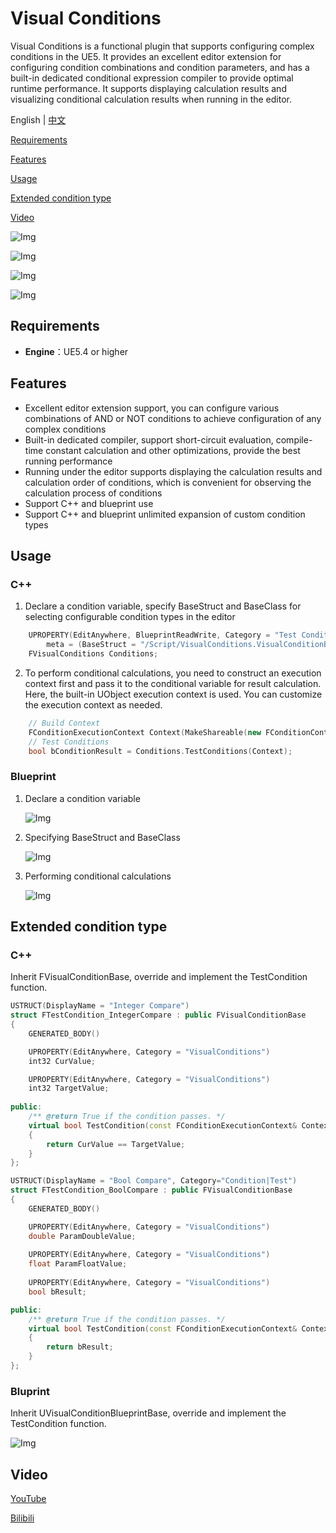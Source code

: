 # Visual Conditions

Visual Conditions is a functional plugin that supports configuring complex conditions in the UE5. It provides an excellent editor extension for configuring condition combinations and condition parameters, and has a built-in dedicated conditional expression compiler to provide optimal runtime performance. It supports displaying calculation results and visualizing conditional calculation results when running in the editor.

English | [中文](./README_ZH-CN.md)

[Requirements](#Requirements)

[Features](#Features)

[Usage](#Usage)

[Extended condition type](#Extendedconditiontype)

[Video](#Video)


![Img](./FILES/ConditionsDetails.png)

![Img](./FILES/ConditionsDetails1.png)

![Img](./FILES/ConditionsDebug.png)

![Img](./FILES/ConditionsDebug1.png)

## Requirements

- **Engine**：UE5.4 or higher

## Features

- Excellent editor extension support, you can configure various combinations of AND or NOT conditions to achieve configuration of any complex conditions
- Built-in dedicated compiler, support short-circuit evaluation, compile-time constant calculation and other optimizations, provide the best running performance
- Running under the editor supports displaying the calculation results and calculation order of conditions, which is convenient for observing the calculation process of conditions
- Support C++ and blueprint use
- Support C++ and blueprint unlimited expansion of custom condition types

## Usage

### C++

1. Declare a condition variable, specify BaseStruct and BaseClass for selecting configurable condition types in the editor

```cpp
	UPROPERTY(EditAnywhere, BlueprintReadWrite, Category = "Test Condition",
	    meta = (BaseStruct = "/Script/VisualConditions.VisualConditionBase", BaseClass = "/Script/VisualConditions.VisualConditionBlueprintBase"))
	FVisualConditions Conditions;
```

2. To perform conditional calculations, you need to construct an execution context first and pass it to the conditional variable for result calculation. Here, the built-in UObject execution context is used. You can customize the execution context as needed.

```cpp
    // Build Context
	FConditionExecutionContext Context(MakeShareable(new FConditionContextPayload_Object(this)));
    // Test Conditions
	bool bConditionResult = Conditions.TestConditions(Context);
```

### Blueprint
 
1. Declare a condition variable

    ![Img](./FILES/ConditionsBlueprintVariable.png)

2. Specifying BaseStruct and BaseClass

    ![Img](./FILES/ConditionsBlueprintPick.png)

3. Performing conditional calculations

    ![Img](./FILES/ConditionsBlueprintTestConditions.png)

## Extended condition type

### C++

Inherit FVisualConditionBase, override and implement the TestCondition function.

```cpp
USTRUCT(DisplayName = "Integer Compare")
struct FTestCondition_IntegerCompare : public FVisualConditionBase
{
	GENERATED_BODY()

	UPROPERTY(EditAnywhere, Category = "VisualConditions")
	int32 CurValue;

	UPROPERTY(EditAnywhere, Category = "VisualConditions")
	int32 TargetValue;
	
public:
	/** @return True if the condition passes. */
	virtual bool TestCondition(const FConditionExecutionContext& Context) const override
	{
		return CurValue == TargetValue;
	}
};

USTRUCT(DisplayName = "Bool Compare", Category="Condition|Test")
struct FTestCondition_BoolCompare : public FVisualConditionBase
{
	GENERATED_BODY()

	UPROPERTY(EditAnywhere, Category = "VisualConditions")
	double ParamDoubleValue;
	
	UPROPERTY(EditAnywhere, Category = "VisualConditions")
	float ParamFloatValue;
	
	UPROPERTY(EditAnywhere, Category = "VisualConditions")
	bool bResult;

public:
	/** @return True if the condition passes. */
	virtual bool TestCondition(const FConditionExecutionContext& Context) const override
	{
		return bResult;
	}
};
```
### Bluprint
 
Inherit UVisualConditionBlueprintBase, override and implement the TestCondition function.

   ![Img](./FILES/BlueprintConditionClass.png)

## Video

[YouTube](https://youtu.be/TkRC0jF7YJY)

[Bilibili](https://www.bilibili.com/video/BV1MTmhY4Etj/?spm_id_from=333.999.0.0&vd_source=3376b8faa7bb6463cc274d54cd404c0d)
